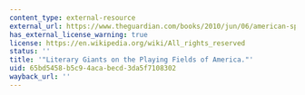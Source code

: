 ```yaml
---
content_type: external-resource
external_url: https://www.theguardian.com/books/2010/jun/06/american-sportswriting-benjamin-markovits
has_external_license_warning: true
license: https://en.wikipedia.org/wiki/All_rights_reserved
status: ''
title: '"Literary Giants on the Playing Fields of America."'
uid: 65bd5458-b5c9-4aca-becd-3da5f7108302
wayback_url: ''
---
```

